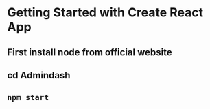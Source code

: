 # Getting Started with Create React App


## First install node from official website

## cd Admindash

## `npm start`
